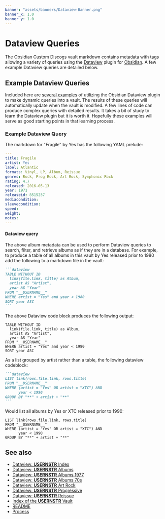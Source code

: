 ```yaml
---
banner: "assets/banners/Dataview-Banner.png"
banner_x: 1.0
banner_y: 1.0
---
```


# Dataview Queries

The Obsidian Custom Discogs vault markdown contains metadata with tags allowing a variety of queries using the [Dataview](https://blacksmithgu.github.io/obsidian-dataview/) plugin for [Obsidian](https://obsidian.md/). A few example Dataview queries are detailed below.

## Example Dataview Queries

Included here are [several examples](Dataviews/Dataviews.md) of utilizing the Obsidian Dataview plugin to make dynamic queries into a vault. The results of these queries will automatically update when the vault is modified. A few lines of code can produce complex queries with detailed results. It takes a bit of study to learn the Dataview plugin but it is worth it. Hopefully these examples will serve as good starting points in that learning process.

### Example Dataview Query

The markdown for "Fragile" by Yes has the following YAML prelude:

```yaml
---
title: Fragile
artist: Yes
label: Atlantic
formats: Vinyl, LP, Album, Reissue
genres: Rock, Prog Rock, Art Rock, Symphonic Rock
rating: 4.7
released: 2016-05-13
year: 1971
releaseid: 8515237
mediacondition: 
sleevecondition: 
speed: 
weight: 
notes: 
---
```

#### Dataview query

The above album metadata can be used to perform Dataview queries to search, filter, and retrieve albums as if they are in a database. For example, to produce a table of all albums in this vault by Yes released prior to 1980 add the following to a markdown file in the vault:

````markdown
```dataview
TABLE WITHOUT ID
  link(file.link, title) as Album,
  artist AS "Artist",
  year AS "Year"
FROM "__USERNAME__"
WHERE artist = "Yes" and year < 1980
SORT year ASC
```
````

The above Dataview code block produces the following output:

```dataview
TABLE WITHOUT ID
  link(file.link, title) as Album,
  artist AS "Artist",
  year AS "Year"
FROM "__USERNAME__"
WHERE artist = "Yes" and year < 1980
SORT year ASC
```

As a list grouped by artist rather than a table, the following dataview codeblock:

````markdown
```dataview
LIST link(rows.file.link, rows.title)
FROM "__USERNAME__"
WHERE (artist = "Yes" OR artist = "XTC") AND
      year < 1990
GROUP BY "**" + artist + "**"
```
````

Would list all albums by Yes or XTC released prior to 1990:

```dataview
LIST link(rows.file.link, rows.title)
FROM "__USERNAME__"
WHERE (artist = "Yes" OR artist = "XTC") AND
      year < 1990
GROUP BY "**" + artist + "**"
```

## See also

- [Dataview: __USERNSTR__ Index](Dataviews/__USERNAME___Dataviews.md)
- [Dataview: __USERNSTR__ Albums](Dataviews/__USERNAME___Albums.md)
- [Dataview: __USERNSTR__ Albums 1977](Dataviews/__USERNAME___Albums_1977.md)
- [Dataview: __USERNSTR__ Albums 70s](Dataviews/__USERNAME___Albums_70s.md)
- [Dataview: __USERNSTR__ Art Rock](Dataviews/__USERNAME___Art_Rock.md)
- [Dataview: __USERNSTR__ Progressive](Dataviews/__USERNAME___Progressive.md)
- [Dataview: __USERNSTR__ Reissue](Dataviews/__USERNAME___Reissue.md)
- [Index of the __USERNSTR__ Vault](__USERNAME___Index.md)
- [README](README.md)
- [Process](Process.md)

